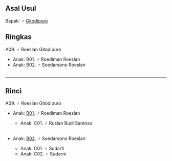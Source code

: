 ## Asal Usul

Bapak: ♂ [Gitodipuro][up] 

## Ringkas

A09. ♂ Roeslan Gitodipuro
	<br/>

*	Anak: B01. ♂ Roediman Roeslan
*	Anak: B02. ♂ Soedarsono Roeslan
	<br/><br/>

-- -- --

## Rinci

A09. ♂ Roeslan Gitodipuro
	<br/>

*	Anak: [B01][A09B01]. ♂ Roediman Roeslan
	*	Anak: C01. ♂ Ruslan Budi Santoso
	<br/><br/>

*	Anak: [B02][A09B02]. ♂ Soedarsono Roeslan
	*	Anak: C01. ♀ Sudarti
	*	Anak: C02. ♀ Sudarni
	<br/><br/>

[up]: https://github.com/epsi-rns/gitodipuro/blob/master/README.md

[A09B01]: https://github.com/epsi-rns/gitodipuro/blob/master/tree/A09/B01.md
[A09B02]: https://github.com/epsi-rns/gitodipuro/blob/master/tree/A09/B02.md

